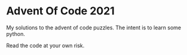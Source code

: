 # Advent Of Code 2021
My solutions to the advent of code puzzles. The intent is to learn some python.

Read the code at your own risk.
